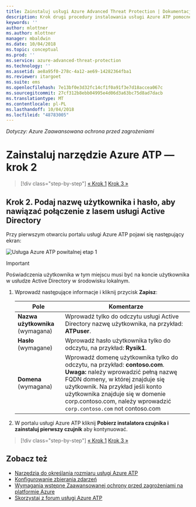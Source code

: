 ```yaml
---
title: Zainstaluj usługi Azure Advanced Threat Protection | Dokumentacja firmy Microsoft
description: Krok drugi procedury instalowania usługi Azure ATP pomocne podczas konfigurowania ustawień łączności domeny na usługi w chmurze usługi Azure ATP
keywords: ''
author: mlottner
ms.author: mlottner
manager: mbaldwin
ms.date: 10/04/2018
ms.topic: conceptual
ms.prod: ''
ms.service: azure-advanced-threat-protection
ms.technology: ''
ms.assetid: ae8a95f0-278c-4a12-ae69-14282364fba1
ms.reviewer: itargoet
ms.suite: ems
ms.openlocfilehash: 7e13bf0e3d32fc14cf1f0a91f3e7d18accea067c
ms.sourcegitcommit: 27cf312b8ebb04995e4d06d3a63bc75d8ad7dacb
ms.translationtype: MT
ms.contentlocale: pl-PL
ms.lasthandoff: 10/04/2018
ms.locfileid: "48783005"
---
```

*Dotyczy: Azure Zaawansowana ochrona przed zagrożeniami*



# <a name="install-azure-atp---step-2"></a>Zainstaluj narzędzie Azure ATP — krok 2

> [!div class="step-by-step"]
> [« Krok 1](install-atp-step1.md)
> [Krok 3 »](install-atp-step3.md)

## <a name="step-2-provide-a-username-and-password-to-connect-to-your-active-directory-forest"></a>Krok 2. Podaj nazwę użytkownika i hasło, aby nawiązać połączenie z lasem usługi Active Directory

Przy pierwszym otwarciu portalu usługi Azure ATP pojawi się następujący ekran:

![Usługa Azure ATP powitalnej etap 1](media/directory-services.png)

> [!IMPORTANT]
> Poświadczenia użytkownika w tym miejscu musi być na koncie użytkownika w usłudze Active Directory w środowisku lokalnym. 


1.  Wprowadź następujące informacje i kliknij przycisk **Zapisz**:

    |Pole|Komentarze|
    |---------|------------|
    |**Nazwa użytkownika** (wymagana)|Wprowadź tylko do odczytu usługi Active Directory nazwę użytkownika, na przykład: **ATPuser**.|
    |**Hasło** (wymagane)|Wprowadź hasło użytkownika tylko do odczytu, na przykład: **Rysik1**.|
    |**Domena** (wymagana)|Wprowadź domenę użytkownika tylko do odczytu, na przykład: **contoso.com**. **Uwaga:** należy wprowadzić pełną nazwę FQDN domeny, w której znajduje się użytkownik. Na przykład jeśli konto użytkownika znajduje się w domenie corp.contoso.com, należy wprowadzić `corp.contoso.com` not contoso.com|

3. W portalu usługi Azure ATP kliknij **Pobierz instalatora czujnika i zainstaluj pierwszy czujnik** aby kontynuować.


> [!div class="step-by-step"]
> [« Krok 1](install-atp-step1.md)
> [Krok 3 »](install-atp-step3.md)


## <a name="see-also"></a>Zobacz też
- [Narzędzia do określania rozmiaru usługi Azure ATP](http://aka.ms/aatpsizingtool)
- [Konfigurowanie zbierania zdarzeń](configure-event-collection.md)
- [Wymagania wstępne Zaawansowanej ochrony przed zagrożeniami na platformie Azure](atp-prerequisites.md)
- [Skorzystaj z forum usługi Azure ATP](https://aka.ms/azureatpcommunity)